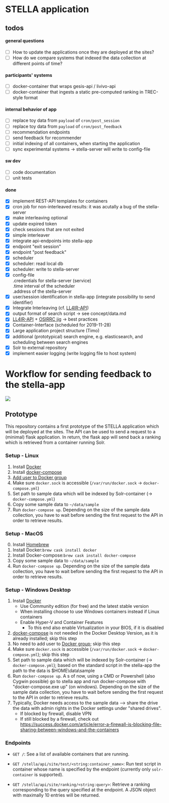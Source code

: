 # STELLA application

## todos

#### general questions
- [ ] How to update the applications once they are deployed at the sites?
- [ ] How do we compare systems that indexed the data collection at different points of time?

#### participants' systems
- [ ] docker-container that wraps gesis-api / livivo-api
- [ ] docker-container that ingests a static pre-computed ranking in TREC-style format

#### internal behavior of app
- [ ] replace toy data from `payload` of `cron/post_session`
- [ ] replace toy data from `payload` of `cron/post_feedback`
- [ ] recommendation endpoints
- [ ] send feedback for recommender
- [ ] initial indexing of all containers, when starting the application
- [ ] sync experimental systems -> stella-server will write to config-file

#### sw dev
- [ ] code documentation
- [ ] unit tests

#### done
- [x] implement REST-API templates for containers
- [x] cron job for non-interleaved results: it was acutally a bug of the stella-server
- [x] make interleaving optional
- [x] update expired token
- [x] check sessions that are not exited
- [x] simple interleaver
- [x] integrate api-endpoints into stella-app
- [x] endpoint "exit session"
- [x] endpoint "post feedback"
- [x] scheduler
- [x] scheduler: read local db
- [x] scheduler: write to stella-server
- [x] config-file  
        .credentials for stella-server (service)  
        .time interval of the scheduler  
        .address of the stella-server
- [x] user/session identification in stella-app (integrate possibility to send identifier)
- [x] Integrate Interleaving (cf. [LL4IR-API](https://bitbucket.org/living-labs/ll-api/src/master/))
- [x] output format of search script -> see concept/data.md
- [x] [LL4IR-API](https://bitbucket.org/living-labs/ll-api/src/master/) + [OSIRRC jig](https://github.com/osirrc/jig) &rarr; best practices
- [x] Container-Interface (scheduled for 2019-11-28)
- [x] Large application project structure (Timo)
- [x] additional (prototypical) search engine, e.g. elasticsearch, and scheduling between search engines
- [x] Solr to external repository
- [x] implement easier logging (write logging file to host system)

# Workflow for sending feedback to the stella-app
[![](https://mermaid.ink/img/eyJjb2RlIjoic2VxdWVuY2VEaWFncmFtXG4gICAgc2l0ZSAtPj4gc3RlbGxhX2FwcDogR0VUIC9yYW5raW5nP3E9PHN0cmluZzpxdWVyeT5cbiAgICBOb3RlIHJpZ2h0IG9mIHN0ZWxsYV9hcHA6IDEpIHVwb24gcmVxdWVzdCBvZiBhIDxicj4gcmFua2luZyBhIG5ldyA8YnI-IHNlc3Npb24gd2lsbCBiZSB3cml0dGVuIDxicj4gdG8gdGhlIGxvY2FsIGRiXG4gICAgTm90ZSByaWdodCBvZiBzdGVsbGFfYXBwOiAyKSBvbmUgcmFua3N5cyArIDxicj4gb25lIHJlY3N5cyA8YnI-IGFyZSBhc3NpZ25lZCB0byA8YnI-IHRoZSBzZXNzaW9uXG4gICAgc3RlbGxhX2FwcCAtLT4-IHNpdGU6IDxpdGVtcz4gPGJyPiA8YnI-ICgrIHJhbmtpbmdfaWQgKyBzZXNzaW9uX2lkKVxuICAgIE5vdGUgbGVmdCBvZiBzaXRlOiBsb2dzIHVzZXIgZGF0YSA8YnI-IGFuZCBpbnRlcmFjdGlvbnNcbiAgICBOb3RlIGxlZnQgb2Ygc2l0ZTogVXNlciBlbnRlcnMgPGJyPiBuZXcgcXVlcnlcbiAgICBzaXRlIC0-PiBzdGVsbGFfYXBwOiBHRVQgL3Jhbmtpbmc_cT0uLi4_cz1zZXNzaW9uX2lkXG4gICAgTm90ZSByaWdodCBvZiBzdGVsbGFfYXBwOiBzdGVsbGFfYXBwIHJldHVybnMgPGJyPiBhbm90aGVyIHJhbmtpbmcgYnkgPGJyPiB0aGUgc3lzdGVtIHRoYXQgaXMgPGJyPiBhc3NpZ25lZCB0byB0aGUgPGJyPiBzZXNzaW9uIHdpdGggPGJyPiBzZXNzaW9uX2lkXG4gICAgc3RlbGxhX2FwcCAtLT4-IHNpdGU6IDxpdGVtcz4gPGJyPiA8YnI-ICgrIHJhbmtpbmdfaWQgKyBzZXNzaW9uX2lkKVxuICAgIE5vdGUgbGVmdCBvZiBzaXRlOiBsb2dzIHVzZXIgZGF0YSA8YnI-IGFuZCBpbnRlcmFjdGlvbnNcbiAgICBzaXRlIC0-PiBzdGVsbGFfYXBwOiBQT1NUIC9mZWVkYmFja3MvPHJhbmtpbmdfaWQ-XG4gICAgTm90ZSByaWdodCBvZiBzdGVsbGFfYXBwOiBzdGVsbGFfYXBwIHdyaXRlcyA8YnI-IChjbGljaykgZmVlZGJhY2sgPGJyPiB0byBsb2NhbCBkYlxuICAgIHNpdGUgLT4-IHN0ZWxsYV9hcHA6IEdFVCBzZXNzaW9ucy88c2Vzc2lvbl9pZD4vZXhpdCBcbiAgICBOb3RlIHJpZ2h0IG9mIHN0ZWxsYV9hcHA6IE9wdGlvbmFsbHkgdGhlIDxicj4gc3RlbGxhX2FwcCBpcyBub3RpZmllZCA8YnI-IHdoZW4gc2Vzc2lvbnMgZW5kc1xuICAgIE5vdGUgcmlnaHQgb2Ygc3RlbGxhX2FwcDogc3RlbGxhX2FwcCBjaGVja3MgPGJyPiBsb2NhbCBkYiByZWd1bGFybHkgPGJyPiAoYnkgYSBnaXZlbiBpbnRlcnZhbCA8YnI-IGluIHRoZSBjb25maWctZmlsZSkgPGJyPiBhbmQgdXBsb2FkcyA8YnI-IGFsbCBlbmRlZCBzZXNzaW9ucyA8YnI-IHRvIHRoZSBzdGVsbGFfc2VydmVyXG5cbiIsIm1lcm1haWQiOnsidGhlbWUiOiJkZWZhdWx0In0sInVwZGF0ZUVkaXRvciI6ZmFsc2V9)](https://mermaid-js.github.io/mermaid-live-editor/#/edit/eyJjb2RlIjoic2VxdWVuY2VEaWFncmFtXG4gICAgc2l0ZSAtPj4gc3RlbGxhX2FwcDogR0VUIC9yYW5raW5nP3E9PHN0cmluZzpxdWVyeT5cbiAgICBOb3RlIHJpZ2h0IG9mIHN0ZWxsYV9hcHA6IDEpIHVwb24gcmVxdWVzdCBvZiBhIDxicj4gcmFua2luZyBhIG5ldyA8YnI-IHNlc3Npb24gd2lsbCBiZSB3cml0dGVuIDxicj4gdG8gdGhlIGxvY2FsIGRiXG4gICAgTm90ZSByaWdodCBvZiBzdGVsbGFfYXBwOiAyKSBvbmUgcmFua3N5cyArIDxicj4gb25lIHJlY3N5cyA8YnI-IGFyZSBhc3NpZ25lZCB0byA8YnI-IHRoZSBzZXNzaW9uXG4gICAgc3RlbGxhX2FwcCAtLT4-IHNpdGU6IDxpdGVtcz4gPGJyPiA8YnI-ICgrIHJhbmtpbmdfaWQgKyBzZXNzaW9uX2lkKVxuICAgIE5vdGUgbGVmdCBvZiBzaXRlOiBsb2dzIHVzZXIgZGF0YSA8YnI-IGFuZCBpbnRlcmFjdGlvbnNcbiAgICBOb3RlIGxlZnQgb2Ygc2l0ZTogVXNlciBlbnRlcnMgPGJyPiBuZXcgcXVlcnlcbiAgICBzaXRlIC0-PiBzdGVsbGFfYXBwOiBHRVQgL3Jhbmtpbmc_cT0uLi4_cz1zZXNzaW9uX2lkXG4gICAgTm90ZSByaWdodCBvZiBzdGVsbGFfYXBwOiBzdGVsbGFfYXBwIHJldHVybnMgPGJyPiBhbm90aGVyIHJhbmtpbmcgYnkgPGJyPiB0aGUgc3lzdGVtIHRoYXQgaXMgPGJyPiBhc3NpZ25lZCB0byB0aGUgPGJyPiBzZXNzaW9uIHdpdGggPGJyPiBzZXNzaW9uX2lkXG4gICAgc3RlbGxhX2FwcCAtLT4-IHNpdGU6IDxpdGVtcz4gPGJyPiA8YnI-ICgrIHJhbmtpbmdfaWQgKyBzZXNzaW9uX2lkKVxuICAgIE5vdGUgbGVmdCBvZiBzaXRlOiBsb2dzIHVzZXIgZGF0YSA8YnI-IGFuZCBpbnRlcmFjdGlvbnNcbiAgICBzaXRlIC0-PiBzdGVsbGFfYXBwOiBQT1NUIC9mZWVkYmFja3MvPHJhbmtpbmdfaWQ-XG4gICAgTm90ZSByaWdodCBvZiBzdGVsbGFfYXBwOiBzdGVsbGFfYXBwIHdyaXRlcyA8YnI-IChjbGljaykgZmVlZGJhY2sgPGJyPiB0byBsb2NhbCBkYlxuICAgIHNpdGUgLT4-IHN0ZWxsYV9hcHA6IEdFVCBzZXNzaW9ucy88c2Vzc2lvbl9pZD4vZXhpdCBcbiAgICBOb3RlIHJpZ2h0IG9mIHN0ZWxsYV9hcHA6IE9wdGlvbmFsbHkgdGhlIDxicj4gc3RlbGxhX2FwcCBpcyBub3RpZmllZCA8YnI-IHdoZW4gc2Vzc2lvbnMgZW5kc1xuICAgIE5vdGUgcmlnaHQgb2Ygc3RlbGxhX2FwcDogc3RlbGxhX2FwcCBjaGVja3MgPGJyPiBsb2NhbCBkYiByZWd1bGFybHkgPGJyPiAoYnkgYSBnaXZlbiBpbnRlcnZhbCA8YnI-IGluIHRoZSBjb25maWctZmlsZSkgPGJyPiBhbmQgdXBsb2FkcyA8YnI-IGFsbCBlbmRlZCBzZXNzaW9ucyA8YnI-IHRvIHRoZSBzdGVsbGFfc2VydmVyXG5cbiIsIm1lcm1haWQiOnsidGhlbWUiOiJkZWZhdWx0In0sInVwZGF0ZUVkaXRvciI6ZmFsc2V9)

## Prototype
This repository contains a first prototype of the STELLA application which will be deployed at the sites.
The API can be used to send a request to a (minimal) flask application. In return, the flask app will send back a
ranking which is retrieved from a container running Solr.

### Setup - Linux

1. Install [Docker](https://docs.docker.com/v17.12/install/)
2. Install [docker-compose](https://docs.docker.com/compose/install/)
3. [Add user to Docker group](https://docs.docker.com/install/linux/linux-postinstall/)
4. Make sure `docker.sock` is accessible (`/var/run/docker.sock` &rarr; `docker-compose.yml`)
5. Set path to sample data which will be indexed by Solr-container (&rarr; `docker-compose.yml`)
6. Copy some sample data to `~/data/sample`
7. Run `docker-compose up`. Depending on the size of the sample data collection, you have to wait before sending the first request to the API in order to retrieve results.

### Setup - MacOS

0. Install [Homebrew](https://brew.sh)
1. Install Docker:`brew cask install docker` 
2. Install Docker-compose:`brew cask install docker-compose` 
3. Copy some sample data to `~/data/sample`
4. Run `docker-compose up`. Depending on the size of the sample data collection, you have to wait before sending the first request to the API in order to retrieve results.

### Setup - Windows Desktop

1. Install [Docker](https://docs.docker.com/v17.12/install/)
   - Use Community edition (for free) and the latest stable version
   - When installing choose to use Windows containers instead if Linux containers
   - Enable Hyper-V and Container Features
      - To this end also enable Virtualization in your BIOS, if it is disabled
2. [docker-compose](https://docs.docker.com/compose/install/) is not needed in the Docker Desktop Version, as it is already installed; skip this step
3. No need to add user to [Docker group](https://docs.docker.com/install/linux/linux-postinstall/); skip this step
4. Make sure `docker.sock` is accessible (`/var/run/docker.sock` &rarr; `docker-compose.yml`); skip this step
5. Set path to sample data which will be indexed by Solr-container (&rarr; `docker-compose.yml`); based on the standard script in the stella-app the path to the data is $HOME\data\sample
7. Run `docker-compose up`. A s of now, using a CMD or Powershell (also Cygwin possible) go to stella app and run docker-compose with "docker-compose.exe up" (on windows). Depending on the size of the sample data collection, you have to wait before sending the first request to the API in order to retrieve results.
8. Typically, Docker needs access to the sample data --> share the drive the data with admin rights in the Docker settings under  "shared drives". 
    - If blocked by firewall, disable VPN
    - If still blocked by a firewall, check out https://success.docker.com/article/error-a-firewall-is-blocking-file-sharing-between-windows-and-the-containers
	
  
### Endpoints

- `GET /`: See a list of available containers that are running.

- `GET /stella/api/site/test/<string:container_name>`: Run test script in container whose name is specified by the endpoint (currently only `solr-container` is supported).

- `GET /stella/api/site/ranking/<string:query>`: Retrieve a ranking corresponding to the query specified at the endpoint. A JSON object with maximally 10 entries will be returned.
